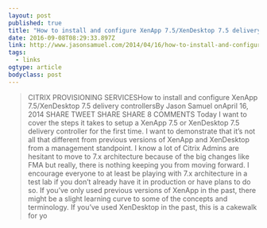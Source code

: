 ```yaml
---
layout: post 
published: true 
title: "How to install and configure XenApp 7.5/XenDesktop 7.5 delivery controllers – JasonSamuel.com" 
date: 2016-09-08T08:29:33.897Z 
link: http://www.jasonsamuel.com/2014/04/16/how-to-install-and-configure-xenapp-7-5xendesktop-7-5-delivery-controllers/ 
tags:
  - links
ogtype: article 
bodyclass: post 
---
```


> CITRIX PROVISIONING SERVICESHow to install and configure XenApp 7.5/XenDesktop 7.5 delivery controllersBy Jason Samuel
onApril 16, 2014
SHARE TWEET SHARE SHARE 8 COMMENTS
Today I want to cover the steps it takes to setup a XenApp 7.5 or XenDesktop 7.5 delivery controller for the first time. I want to demonstrate that it’s not all that different from previous versions of XenApp and XenDesktop from a management standpoint. I know a lot of Citrix Admins are hesitant to move to 7.x architecture because of the big changes like FMA but really, there is nothing keeping you from moving forward. I encourage everyone to at least be playing with 7.x architecture in a test lab if you don’t already have it in production or have plans to do so. If you’ve only used previous versions of XenApp in the past, there might be a slight learning curve to some of the concepts and terminology. If you’ve used XenDesktop in the past, this is a cakewalk for yo